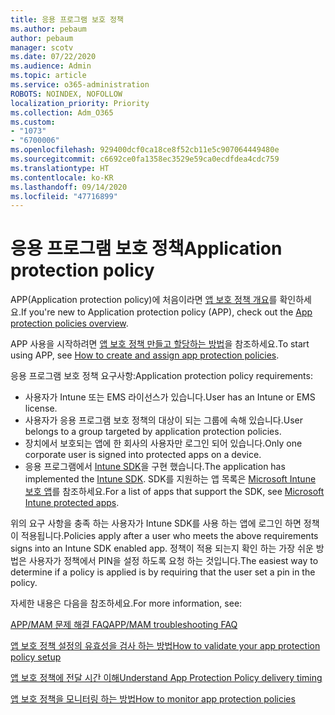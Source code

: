 ```yaml
---
title: 응용 프로그램 보호 정책
ms.author: pebaum
author: pebaum
manager: scotv
ms.date: 07/22/2020
ms.audience: Admin
ms.topic: article
ms.service: o365-administration
ROBOTS: NOINDEX, NOFOLLOW
localization_priority: Priority
ms.collection: Adm_O365
ms.custom:
- "1073"
- "6700006"
ms.openlocfilehash: 929400dcf0ca18ce8f52cb11e5c907064449480e
ms.sourcegitcommit: c6692ce0fa1358ec3529e59ca0ecdfdea4cdc759
ms.translationtype: HT
ms.contentlocale: ko-KR
ms.lasthandoff: 09/14/2020
ms.locfileid: "47716899"
---
```

# <a name="application-protection-policy"></a><span data-ttu-id="7d082-102">응용 프로그램 보호 정책</span><span class="sxs-lookup"><span data-stu-id="7d082-102">Application protection policy</span></span>

<span data-ttu-id="7d082-103">APP(Application protection policy)에 처음이라면 [앱 보호 정책 개요](https://docs.microsoft.com/intune/apps/app-protection-policy)를 확인하세요.</span><span class="sxs-lookup"><span data-stu-id="7d082-103">If you're new to Application protection policy (APP), check out the [App protection policies overview](https://docs.microsoft.com/intune/apps/app-protection-policy).</span></span>

<span data-ttu-id="7d082-104">APP 사용을 시작하려면 [앱 보호 정책 만들고 할당하는 방법](https://docs.microsoft.com/intune/app-protection-policies)을 참조하세요.</span><span class="sxs-lookup"><span data-stu-id="7d082-104">To start using APP, see [How to create and assign app protection policies](https://docs.microsoft.com/intune/app-protection-policies).</span></span>

<span data-ttu-id="7d082-105">응용 프로그램 보호 정책 요구사항:</span><span class="sxs-lookup"><span data-stu-id="7d082-105">Application protection policy requirements:</span></span>

- <span data-ttu-id="7d082-106">사용자가 Intune 또는 EMS 라이선스가 있습니다.</span><span class="sxs-lookup"><span data-stu-id="7d082-106">User has an Intune or EMS license.</span></span>
- <span data-ttu-id="7d082-107">사용자가 응용 프로그램 보호 정책의 대상이 되는 그룹에 속해 있습니다.</span><span class="sxs-lookup"><span data-stu-id="7d082-107">User belongs to a group targeted by application protection policies.</span></span>
- <span data-ttu-id="7d082-108">장치에서 보호되는 앱에 한 회사의 사용자만 로그인 되어 있습니다.</span><span class="sxs-lookup"><span data-stu-id="7d082-108">Only one corporate user is signed into protected apps on a device.</span></span>
- <span data-ttu-id="7d082-109">응용 프로그램에서 [Intune SDK](https://docs.microsoft.com/intune/app-sdk-get-started)을 구현 했습니다.</span><span class="sxs-lookup"><span data-stu-id="7d082-109">The application has implemented the [Intune SDK](https://docs.microsoft.com/intune/app-sdk-get-started).</span></span> <span data-ttu-id="7d082-110">SDK를 지원하는 앱 목록은 [Microsoft Intune 보호 앱](https://docs.microsoft.com/intune/apps-supported-intune-apps)를 참조하세요.</span><span class="sxs-lookup"><span data-stu-id="7d082-110">For a list of apps that support the SDK, see [Microsoft Intune protected apps](https://docs.microsoft.com/intune/apps-supported-intune-apps).</span></span>

<span data-ttu-id="7d082-111">위의 요구 사항을 충족 하는 사용자가 Intune SDK를 사용 하는 앱에 로그인 하면 정책이 적용됩니다.</span><span class="sxs-lookup"><span data-stu-id="7d082-111">Policies apply after a user who meets the above requirements signs into an Intune SDK enabled app.</span></span> <span data-ttu-id="7d082-112">정책이 적용 되는지 확인 하는 가장 쉬운 방법은 사용자가 정책에서 PIN을 설정 하도록 요청 하는 것입니다.</span><span class="sxs-lookup"><span data-stu-id="7d082-112">The easiest way to determine if a policy is applied is by requiring that the user set a pin in the policy.</span></span> 

<span data-ttu-id="7d082-113">자세한 내용은 다음을 참조하세요.</span><span class="sxs-lookup"><span data-stu-id="7d082-113">For more information, see:</span></span>

[<span data-ttu-id="7d082-114">APP/MAM 문제 해결 FAQ</span><span class="sxs-lookup"><span data-stu-id="7d082-114">APP/MAM troubleshooting FAQ</span></span>](https://docs.microsoft.com/intune/apps/troubleshoot-mam)  

[<span data-ttu-id="7d082-115">앱 보호 정책 설정의 유효성을 검사 하는 방법</span><span class="sxs-lookup"><span data-stu-id="7d082-115">How to validate your app protection policy setup</span></span>](https://docs.microsoft.com/intune/app-protection-policies-validate)

[<span data-ttu-id="7d082-116">앱 보호 정책에 전달 시간 이해</span><span class="sxs-lookup"><span data-stu-id="7d082-116">Understand App Protection Policy delivery timing</span></span>](https://docs.microsoft.com/intune/app-protection-policy-delivery)  

[<span data-ttu-id="7d082-117">앱 보호 정책을 모니터링 하는 방법</span><span class="sxs-lookup"><span data-stu-id="7d082-117">How to monitor app protection policies</span></span>](https://docs.microsoft.com/intune/app-protection-policies-monitor)